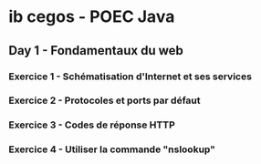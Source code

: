 # ib cegos - POEC Java

## Day 1 - Fondamentaux du web
### Exercice 1 - Schématisation d'Internet et ses services
### Exercice 2 - Protocoles et ports par défaut
### Exercice 3 - Codes de réponse HTTP
### Exercice 4 - Utiliser la commande "nslookup"
